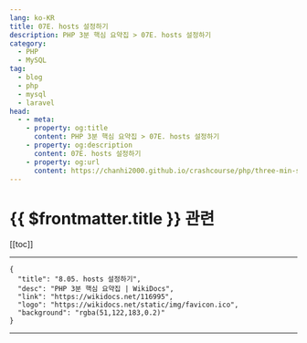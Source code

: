 ```yaml
---
lang: ko-KR
title: 07E. hosts 설정하기
description: PHP 3분 핵심 요약집 > 07E. hosts 설정하기
category: 
  - PHP
  - MySQL
tag: 
  - blog
  - php
  - mysql
  - laravel
head:
  - - meta:
    - property: og:title
      content: PHP 3분 핵심 요약집 > 07E. hosts 설정하기
    - property: og:description
      content: 07E. hosts 설정하기
    - property: og:url
      content: https://chanhi2000.github.io/crashcourse/php/three-min-summary/07-miniproject/07E.html
---
```


# {{ $frontmatter.title }} 관련

[[toc]]

---

```component VPCard
{
  "title": "8.05. hosts 설정하기",
  "desc": "PHP 3분 핵심 요약집 | WikiDocs",
  "link": "https://wikidocs.net/116995",
  "logo": "https://wikidocs.net/static/img/favicon.ico",
  "background": "rgba(51,122,183,0.2)"
}
```

---

<TagLinks />